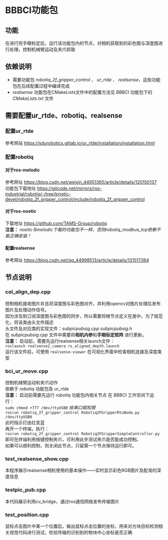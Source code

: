 # BBBCI功能包
## 功能
在进行完手眼标定后，运行该功能包内的节点，对相机获取到的彩色图与深度图进行处理，控制机械臂运动及夹爪抓取
## 依赖说明
* 需要功能包 _robotiq_2f_gripper_control_ 、 _ur_rtde_ 、 _realsense_，这些功能包在后续配置过程中编译完成
* _realsense_ 功能包在CMakeLists文件中的配置方法见 *BBBCI* 功能包下的 _CMakeLists.txt_ 文件
## 需要配置ur_rtde、robotiq、realsense
### 配置ur_rtde
参考网站 <https://sdurobotics.gitlab.io/ur_rtde/installation/installation.html>  
### 配置robotiq
#### 对于ros-melodic  
参考网址 <https://blog.csdn.net/weixin_44951365/article/details/120150137>  
功能包下载地址 <https://gitcode.net/mirrors/ros-industrial/robotiq/-/tree/kinetic-devel/robotiq_2f_gripper_control/include/robotiq_2f_gripper_control>
#### 对于ros-noetic
下载地址 <https://github.com/TAMS-Group/robotiq>  
**注意：** _noetic与melodic下载的功能包不一样，否则robotiq_modbus_tcp依赖不能正确安装！_  
#### 配置realsense
参考网址 <https://blog.csdn.net/qq_44998513/article/details/131517394>  
## 节点说明
### col_align_dep.cpp
控制相机接收图片并且将深度图与彩色图对齐，并利用opencv对图片处理后发布图片及处理动作信号。  
因为涉及到订阅深度图与彩色图的同步，所以需要将根节点定义在类中，为了规范化，将该类由头文件描述  
头文件及对应类的实现文件：_subpicpubsig.cpp_  _subpicpubsig.h_  
在 _subpicpubsig.cpp_ 文件中需要将**相机内参**和**手眼标定矩阵** 进行更新。   
**注意：** 启动前，需要先运行realsense相关launch文件：  
`roslaunch realsense2_camera rs_aligned_depth.launch`  
运行该文件前，可使用 `realsense-viewer` 在可视化界面中检查相机连接及深度类型
### bci_ur_move.cpp
控制机械臂运动和夹爪动作  
依赖于 _robotiq_ 功能包及 _ur_rtde_  
**注意：** 启动前需要先运行 _robotiq_ 功能包内相关节点 
在 *BBBCI* 工作空间下运行：  
`sudo chmod +777 /dev/ttyUSB0`  _给串口赋权限_   
`rosrun robotiq_2f_gripper_control Robotiq2FGripperRtuNode.py /dev/ttyUSB0`  
此时指示灯由红变蓝  
再开一个终端，执行：  
`rosrun robotiq_2f_gripper_control Robotiq2FGripperSimpleController.py`
即可在终端利用按键控制夹爪，可利用此步测试夹爪是否能成功控制。  
如果可以顺利控制，则关闭此节点，只留第一个节点保持运行即可。
### test_realsense_show.cpp
本程序展示realsense相机使用的基本操作——实时显示彩色RGB图片及配准的深度信息 
### testpic_pub.cpp
本代码展示利用cv_bridge，通过ros通信网络发布传输图片 
### test_position.cpp
鼠标点击图片中某一个位置后，输出鼠标点击位置的坐标，用来对方块目标检测相关视觉代码进行测试，检验传输的识别到的物块中心坐标是否正确